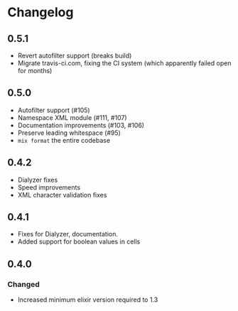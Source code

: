 # Changelog

## 0.5.1

- Revert autofilter support (breaks build)
- Migrate travis-ci.com, fixing the CI system (which apparently failed open for months) 

## 0.5.0

- Autofilter support (#105)
- Namespace XML module (#111, #107)
- Documentation improvements (#103, #106)
- Preserve leading whitespace (#95)
- `mix format` the entire codebase

## 0.4.2

- Dialyzer fixes
- Speed improvements
- XML character validation fixes

## 0.4.1

- Fixes for Dialyzer, documentation.
- Added support for boolean values in cells

## 0.4.0

### Changed

- Increased minimum elixir version required to 1.3
